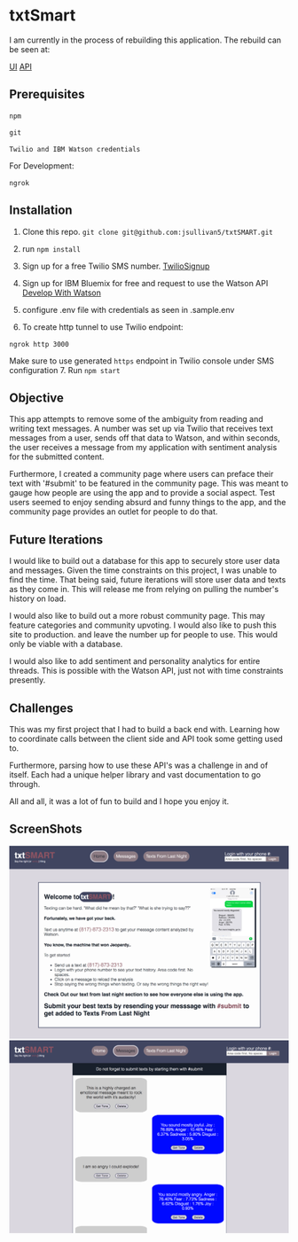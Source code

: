 # txtSmart

I am currently in the process of rebuilding this application.
The rebuild can be seen at:

[UI](https://github.com/jsullivan5/txtsmrt-ui)
[API](https://github.com/jsullivan5/txtsmrt-api)

## Prerequisites

```
npm
```

```
git
```
```
Twilio and IBM Watson credentials
```
For Development:
```
ngrok
```

## Installation

  1. Clone this repo. `git clone git@github.com:jsullivan5/txtSMART.git`
  2. run `npm install`
  3. Sign up for a free Twilio SMS number.
    [TwilioSignup](https://www.twilio.com)
  4. Sign up for IBM Bluemix for free and request to use the Watson API
    [Develop With Watson](https://www.ibm.com/watson/developer/)
  5. configure .env file with credentials as seen in .sample.env

  6. To create http tunnel to use Twilio endpoint:
  ```
  ngrok http 3000
  ```
  Make sure to use generated `https` endpoint in Twilio console under SMS configuration
  7. Run `npm start`

## Objective

This app attempts to remove some of the ambiguity from reading and writing text messages.  A number was set up via Twilio that receives text messages from a user, sends off that data to Watson, and within seconds, the user receives a message from my application with sentiment analysis for the submitted content.

Furthermore, I created a community page where users can preface their text with '#submit' to be featured in the community page.  This was meant to gauge how people are using the app and to provide a social aspect.  Test users seemed to enjoy sending absurd and funny things to the app, and the community page provides an outlet for people to do that.

## Future Iterations

I would like to build out a database for this app to securely store user data and messages.  Given the time constraints on this project, I was unable to find the time.  That being said, future iterations will store user data and texts as they come in.  This will release me from relying on pulling the number's history on load.  

I would also like to build out a more robust community page.  This may feature categories and community upvoting.  I would also like to push this site to production.  and leave the number up for people to use.  This would only be viable with a database.  

I would also like to add sentiment and personality analytics for entire threads.  This is possible with the Watson API, just not with time constraints presently.

## Challenges

This was my first project that I had to build a back end with.  Learning how to coordinate calls between the client side and API took some getting used to.  

Furthermore, parsing how to use these API's was a challenge in and of itself.  Each had a unique helper library and vast documentation to go through.  

All and all, it was a lot of fun to build and I hope you enjoy it.

## ScreenShots

![](./resources/screenshot.png "Home Page")
![](./resources/message-console-screenshot.png "Message Page")
